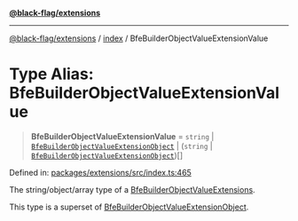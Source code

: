 [**@black-flag/extensions**](../../README.md)

***

[@black-flag/extensions](../../README.md) / [index](../README.md) / BfeBuilderObjectValueExtensionValue

# Type Alias: BfeBuilderObjectValueExtensionValue

> **BfeBuilderObjectValueExtensionValue** = `string` \| [`BfeBuilderObjectValueExtensionObject`](BfeBuilderObjectValueExtensionObject.md) \| (`string` \| [`BfeBuilderObjectValueExtensionObject`](BfeBuilderObjectValueExtensionObject.md))[]

Defined in: [packages/extensions/src/index.ts:465](https://github.com/Xunnamius/black-flag/blob/65863debdad33d702508c3459cced432c1437abf/packages/extensions/src/index.ts#L465)

The string/object/array type of a [BfeBuilderObjectValueExtensions](BfeBuilderObjectValueExtensions.md).

This type is a superset of [BfeBuilderObjectValueExtensionObject](BfeBuilderObjectValueExtensionObject.md).

